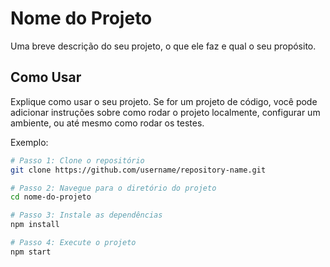 # Nome do Projeto

Uma breve descrição do seu projeto, o que ele faz e qual o seu propósito.

## Como Usar

Explique como usar o seu projeto. Se for um projeto de código, você pode adicionar instruções sobre como rodar o projeto localmente, configurar um ambiente, ou até mesmo como rodar os testes.

Exemplo:
```bash
# Passo 1: Clone o repositório
git clone https://github.com/username/repository-name.git

# Passo 2: Navegue para o diretório do projeto
cd nome-do-projeto

# Passo 3: Instale as dependências
npm install

# Passo 4: Execute o projeto
npm start

